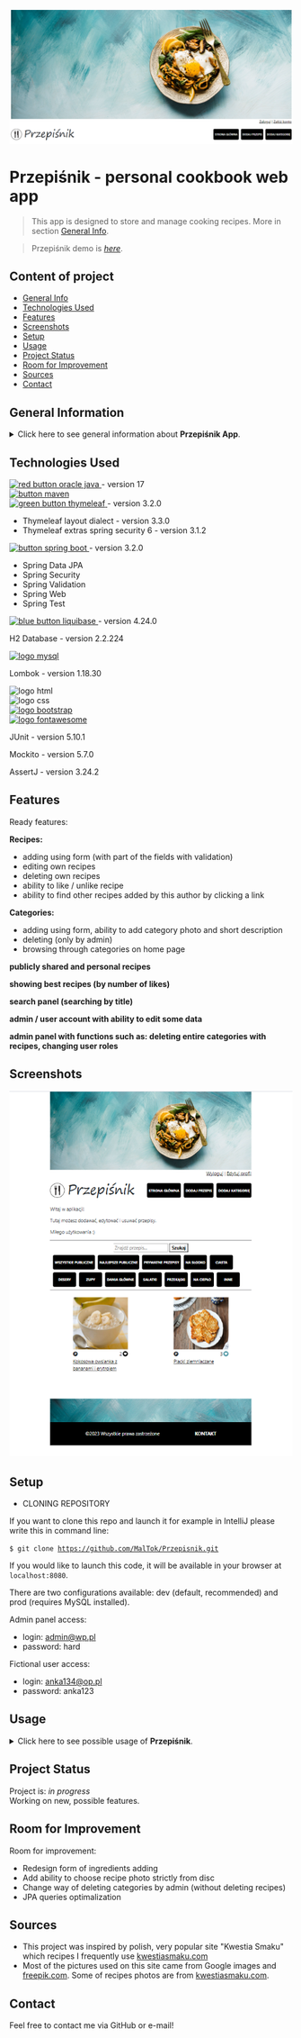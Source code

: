 ![Menu](./screenshots/przepisnik-menu.png)

# Przepiśnik - personal cookbook web app

> This app is designed to store and manage cooking recipes. More in section [General Info](#general-information).

> Przepiśnik demo is [_here_](https://youtu.be/GvRbgYGjStE).

## Content of project

- [General Info](#general-information)
- [Technologies Used](#technologies-used)
- [Features](#features)
- [Screenshots](#screenshots)
- [Setup](#setup)
- [Usage](#usage)
- [Project Status](#project-status)
- [Room for Improvement](#room-for-improvement)
- [Sources](#sources)
- [Contact](#contact)

## General Information

<details>
  <summary>Click here to see general information about <b>Przepiśnik App</b>.</summary>
  <b>Przepiśnik</b> is a web application where you can create and store recipes - both private and public (shared). You can edit and delete single recipes, like or unlike previously liked recipes, search through public recipes, find the best ones (with the highest amount of likes), check your private recipes, find all recipes added by a particular author, add categories, and browse through these categories. You can also register and manage some of your personal data saved in your account. There is also a simple panel for administration (admin access only). Save your family recipes and let people cook from them!
</details>

## Technologies Used

<div>
  <div>
    <a href="https://www.java.com/">
      <img src="https://img.shields.io/badge/Java-%23F80000?style=for-the-badge&logo=oracle" alt="red button oracle java"/>
    </a> - version 17
  </div>
  <div>
    <div>
      <a href="https://maven.apache.org/">
        <img src=" https://img.shields.io/badge/Maven-%23C71A36?style=for-the-badge&logo=apachemaven&logoColor=black" alt="button maven"/>
      </a>
    </div>
  </div>
  <div>
      <a href="https://www.thymeleaf.org/">
        <img src="https://img.shields.io/badge/Thymeleaf-%23005F0F?style=for-the-badge&logo=thymeleaf" alt="green button thymeleaf"/>
      </a> - version 3.2.0
  </div>
  <div>
      <ul>
        <li>Thymeleaf layout dialect - version 3.3.0</li>
        <li>Thymeleaf extras spring security 6 - version 3.1.2</li>
      </ul>
  </div>
  <div>
    <div>
      <a href="https://spring.io/projects/spring-boot">
        <img src="https://img.shields.io/badge/Spring%20Boot-%236DB33F?style=for-the-badge&logo=springboot&logoColor=black" alt="button spring boot"/>
      </a> - version 3.2.0
    </div>
    <div>
      <ul>
        <li>Spring Data JPA</li>
        <li>Spring Security</li>
        <li>Spring Validation</li>
        <li>Spring Web</li>
        <li>Spring Test</li>
      </ul>
    </div>
  </div>
  <div>
    <a href="https://www.liquibase.org/">
      <img src="https://img.shields.io/badge/Liquibase-%232962FF?style=for-the-badge&logo=liquibase&logoColor=black" alt="blue button liquibase"/>
    </a> - version 4.24.0
  </div>
  <div>
    <p>H2 Database - version 2.2.224</p>
  </div>
  <div>
    <a href="https://www.mysql.com/">
      <img src="https://img.shields.io/badge/MySQL-%234479A1?style=for-the-badge&logo=mysql&logoColor=black" alt="logo mysql"/>
    </a>
  </div>
  <div>
    <p>Lombok - version 1.18.30</p>
  </div>
  <div>
    <img src="https://img.shields.io/badge/HTML-%23E34F26?style=for-the-badge&logo=html5&logoColor=black" alt="logo html"/>
  </div>
  <div>
    <img src="https://img.shields.io/badge/CSS-%231572B6?style=for-the-badge&logo=css3&logoColor=black" alt="logo css"/>
  </div>
  <div>
    <a href="https://getbootstrap.com">
      <img src="https://img.shields.io/badge/Bootstrap-563D7C?style=for-the-badge&logo=bootstrap&logoColor=wblack" alt="logo bootstrap"/>
    </a>
  </div>
  <div>
    <a href="https://fontawesome.com/">
      <img src="https://img.shields.io/badge/FontAwesome-%23528DD7?style=for-the-badge&logo=fontawesome&logoColor=black" alt="logo fontawesome"/>
    </a>
  </div>
  <div>
    <p>JUnit - version 5.10.1</p>
  </div>
  <div>
    <p>Mockito - version 5.7.0</p>
  </div>
  <div>
    <p>AssertJ - version 3.24.2</p>
  </div>
</div>

## Features

Ready features:

<b>Recipes:</b>

<ul>
  <li>adding using form (with part of the fields with validation)</li>
  <li>editing own recipes</li>
  <li>deleting own recipes</li>
  <li>ability to like / unlike recipe</li>
  <li>ability to find other recipes added by this author by clicking a link</li>
</ul>

<b>Categories:</b>

<ul>
  <li>adding using form, ability to add category photo and short description</li>
  <li>deleting (only by admin)</li>
  <li>browsing through categories on home page</li>
</ul>

<b>publicly shared and personal recipes</b>

<b>showing best recipes (by number of likes)</b>

<b>search panel (searching by title)</b>

<b>admin / user account with ability to edit some data</b>

<b>admin panel with functions such as: deleting entire categories with recipes, changing user roles</b>

## Screenshots

![Main view](./screenshots/przepisnik-home.png)

## Setup

- CLONING REPOSITORY

If you want to clone this repo and launch it for example in IntelliJ please write this in command line:

<code>$ git clone https://github.com/MalTok/Przepisnik.git </code>

If you would like to launch this code, it will be available in your browser at <code>localhost:8080</code>.

There are two configurations available: dev (default, recommended) and prod (requires MySQL installed).

Admin panel access:

- login: admin@wp.pl
- password: hard

Fictional user access:

- login: anka134@op.pl
- password: anka123

## Usage

<details>
  <summary>Click here to see possible usage of <b>Przepiśnik</b>.</summary>
  This app can be deployed as a secure, online recipe storage platform. It can also be proper displayed on mobile devices, making its potential usage widespread.
</details>

## Project Status

Project is: _in progress_<br/>
Working on new, possible features.

## Room for Improvement

Room for improvement:

- Redesign form of ingredients adding
- Add ability to choose recipe photo strictly from disc
- Change way of deleting categories by admin (without deleting recipes)
- JPA queries optimalization

## Sources

- This project was inspired by polish, very popular site "Kwestia Smaku" which recipes I frequently
  use [kwestiasmaku.com](https://www.kwestiasmaku.com/)
- Most of the pictures used on this site came from Google images and [freepik.com](https://pl.freepik.com/). Some of
  recipes photos are from [kwestiasmaku.com](https://www.kwestiasmaku.com/).

## Contact

Feel free to contact me via GitHub or e-mail!

